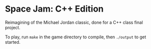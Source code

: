 # Space Jam: C++ Edition  

Reimagining of the Michael Jordan classic, done for a C++ class final project.  

To play, run `make` in the game directory to compile, then `./output` to get started.
